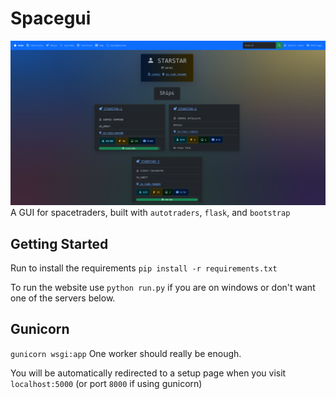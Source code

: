 # Spacegui
![image.png](image.png)
A GUI for spacetraders, built with `autotraders`, `flask`, and `bootstrap`
## Getting Started
Run to install the requirements
`pip install -r requirements.txt`

To run the website use `python run.py` if you are on windows
or don't want one of the servers below.

## Gunicorn
`gunicorn wsgi:app`
One worker should really be enough.

You will be automatically redirected to a setup page when you visit `localhost:5000` (or port `8000` if using gunicorn)
